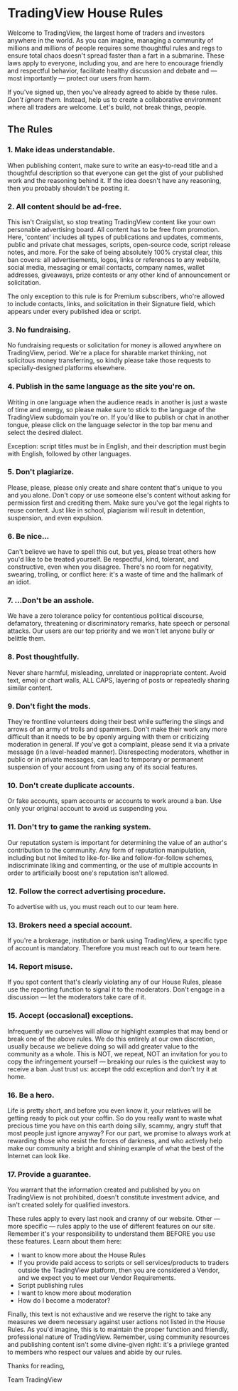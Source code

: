 

TradingView House Rules
=======================


Welcome to TradingView, the largest home of traders and investors anywhere in the world. As you can imagine, managing a community of millions and millions of people requires some thoughtful rules and regs to ensure total chaos doesn't spread faster than a fart in a submarine. These laws apply to everyone, including you, and are here to encourage friendly and respectful behavior, facilitate healthy discussion and debate and — most importantly — protect our users from harm.



 If you've signed up, then you've already agreed to abide by these rules. *Don't ignore them.* Instead, help us to create a collaborative environment where all traders are welcome. Let's build, not break things, people.
 


The Rules
---------


### 1\. Make ideas understandable.


When publishing content, make sure to write an easy\-to\-read title and a thoughtful description so that everyone can get the gist of your published work and the reasoning behind it. If the idea doesn't have any reasoning, then you probably shouldn't be posting it.


### 2\. All content should be ad\-free.


This isn't Craigslist, so stop treating TradingView content like your own personable advertising board. All content has to be free from promotion. Here, 'content' includes all types of publications and updates, comments, public and private chat messages, scripts, open\-source code, script release notes, and more. For the sake of being absolutely 100% crystal clear, this ban covers: all advertisements, logos, links or references to any website, social media, messaging or email contacts, company names, wallet addresses, giveaways, prize contests or any other kind of announcement or solicitation.


The only exception to this rule is for Premium subscribers, who're allowed to include contacts, links, and solicitation in their Signature field, which appears under every published idea or script.


### 3\. No fundraising.


No fundraising requests or solicitation for money is allowed anywhere on TradingView, period. We're a place for sharable market thinking, not solicitous money transferring, so kindly please take those requests to specially\-designed platforms elsewhere.


### 4\. Publish in the same language as the site you're on.


Writing in one language when the audience reads in another is just a waste of time and energy, so please make sure to stick to the language of the TradingView subdomain you're on. If you'd like to publish or chat in another tongue, please click on the language selector in the top bar menu and select the desired dialect.


Exception: script titles must be in English, and their description must begin with English, followed by other languages.


### 5\. Don't plagiarize.


Please, please, please only create and share content that's unique to you and you alone. Don't copy or use someone else's content without asking for permission first and crediting them. Make sure you've got the legal rights to reuse content. Just like in school, plagiarism will result in detention, suspension, and even expulsion.


### 6\. Be nice...


Can't believe we have to spell this out, but yes, please treat others how you'd like to be treated yourself. Be respectful, kind, tolerant, and constructive, even when you disagree. There's no room for negativity, swearing, trolling, or conflict here: it's a waste of time and the hallmark of an idiot.


### 7\. ...Don't be an asshole.


We have a zero tolerance policy for contentious political discourse, defamatory, threatening or discriminatory remarks, hate speech or personal attacks. Our users are our top priority and we won't let anyone bully or belittle them.


### 8\. Post thoughtfully.


Never share harmful, misleading, unrelated or inappropriate content. Avoid text, emoji or chart walls, ALL CAPS, layering of posts or repeatedly sharing similar content.


### 9\. Don't fight the mods.


They're frontline volunteers doing their best while suffering the slings and arrows of an army of trolls and spammers. Don't make their work any more difficult than it needs to be by openly arguing with them or criticizing moderation in general. If you've got a complaint, please send it via a private message (in a level\-headed manner). Disrespecting moderators, whether in public or in private messages, can lead to temporary or permanent suspension of your account from using any of its social features.


### 10\. Don't create duplicate accounts.


Or fake accounts, spam accounts or accounts to work around a ban. Use only your original account to avoid us suspending you.


### 11\. Don't try to game the ranking system.


Our reputation system is important for determining the value of an author's contribution to the community. Any form of reputation manipulation, including but not limited to like\-for\-like and follow\-for\-follow schemes, indiscriminate liking and commenting, or the use of multiple accounts in order to artificially boost one's reputation isn't allowed.


### 12\. Follow the correct advertising procedure.



 To advertise with us, you must reach out to our team here.
 


### 13\. Brokers need a special account.



 If you're a brokerage, institution or bank using TradingView, a specific type of account is mandatory. Therefore you must reach out to our team here.
 


### 14\. Report misuse.


If you spot content that's clearly violating any of our House Rules, please use the reporting function to signal it to the moderators. Don't engage in a discussion — let the moderators take care of it.


### 15\. Accept (occasional) exceptions.


Infrequently we ourselves will allow or highlight examples that may bend or break one of the above rules. We do this entirely at our own discretion, usually because we believe doing so will add greater value to the community as a whole. This is NOT, we repeat, NOT an invitation for you to copy the infringement yourself — breaking our rules is the quickest way to receive a ban. Just trust us: accept the odd exception and don't try it at home.


### 16\. Be a hero.


Life is pretty short, and before you even know it, your relatives will be getting ready to pick out your coffin. So do you really want to waste what precious time you have on this earth doing silly, scammy, angry stuff that most people just ignore anyway? For our part, we promise to always work at rewarding those who resist the forces of darkness, and who actively help make our community a bright and shining example of what the best of the Internet can look like.


### 17\. Provide a guarantee.


You warrant that the information created and published by you on TradingView is not prohibited, doesn't constitute investment advice, and isn't created solely for qualified investors.



These rules apply to every last nook and cranny of our website. Other — more specific — rules apply to the use of different features on our site. Remember it's your responsibility to understand them BEFORE you use these features. Learn about them here:


* I want to know more about the House Rules
* If you provide paid access to scripts or sell services/products to traders outside the TradingView platform, then you are considered a Vendor, and we expect you to meet our Vendor Requirements.
* Script publishing rules
* I want to know more about moderation
* How do I become a moderator?


Finally, this text is not exhaustive and we reserve the right to take any measures we deem necessary against user actions not listed in the House Rules. As you'd imagine, this is to maintain the proper function and friendly, professional nature of TradingView. Remember, using community resources and publishing content isn't some divine\-given right: it's a privilege granted to members who respect our values and abide by our rules.

  

Thanks for reading,


Team TradingView




